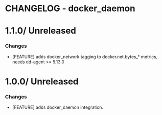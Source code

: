 # CHANGELOG - docker_daemon

1.1.0/ Unreleased
==================

### Changes

* [FEATURE] adds docker_network tagging to docker.net.bytes_* metrics, needs dd-agent >= 5.13.0

1.0.0/ Unreleased
==================

### Changes

* [FEATURE] adds docker_daemon integration.
